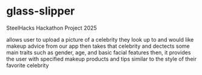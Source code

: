 # glass-slipper
SteelHacks Hackathon Project 2025

allows user to upload a picture of a celebrity they look up to and would like makeup advice from
our app then takes that celebrity and dectects some main traits such as gender, age, and basic facial features
then, it provides the user with specified makeup products and tips similar to the style of their favorite celebrity
